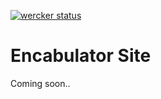 [![wercker status](https://app.wercker.com/status/2109baa5445efe90dceb3b1d8c5a3b6f/m/master "wercker status")](https://app.wercker.com/project/byKey/2109baa5445efe90dceb3b1d8c5a3b6f)

# Encabulator Site

Coming soon..
